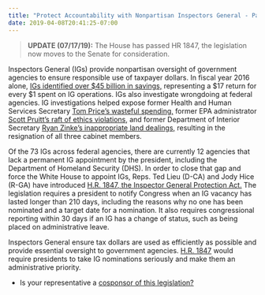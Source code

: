 ```yaml
---
title: "Protect Accountability with Nonpartisan Inspectors General - Passed House"
date: 2019-04-08T20:41:25-07:00
---
```

>**UPDATE (07/17/19):** The House has passed HR 1847, the legislation now moves to the Senate for consideration. 

Inspectors General (IGs) provide nonpartisan oversight of government agencies to ensure responsible use of taxpayer dollars. In fiscal year 2016 alone, [IGs identified over $45 billion in savings,](https://www.hsgac.senate.gov/imo/media/doc/REPORT-Undermining%20Independent%20Oversight-The%20President's%20Fiscal%20Year%202019%20Budget%20Does%20Not%20Adequately%20Support%20Federal%20Inspectors%20General.pdf) representing a $17 return for every $1 spent on IG operations. IGs also investigate wrongdoing at federal agencies. IG investigations helped expose former Health and Human Services Secretary [Tom Price’s wasteful spending,](https://www.cnn.com/2018/07/13/politics/tom-price-travel-review/index.html) former EPA administrator [Scott Pruitt’s raft of ethics violations,](https://www.cnn.com/2018/11/29/politics/pruitt-epa-investigations/index.html) and former Department of Interior Secretary [Ryan Zinke’s inappropriate land dealings,](https://www.washingtonpost.com/energy-environment/2018/10/30/zinkes-own-agency-watchdog-just-referred-him-justice-department/?utm_term=.94e1f878176f) resulting in the resignation of all three cabinet members. 

Of the 73 IGs across federal agencies, there are currently 12 agencies that lack a permanent IG appointment by the president, including the Department of Homeland Security (DHS). In order to close that gap and force the White House to appoint IGs, Reps. Ted Lieu (D-CA) and Jody Hice (R-GA) have introduced [H.R. 1847, the Inspector General Protection Act.](https://www.govexec.com/oversight/2019/03/house-panel-clears-bill-pressure-president-inspector-general-vacancies/155826/) The legislation requires a president to notify Congress when an IG vacancy has lasted longer than 210 days, including the reasons why no one has been nominated and a target date for a nomination. It also requires congressional reporting within 30 days if an IG has a change of status, such as being placed on administrative leave. 

Inspectors General ensure tax dollars are used as efficiently as possible and provide essential oversight to government agencies. [H.R. 1847](https://www.congress.gov/bill/116th-congress/house-bill/1847) would require presidents to take IG nominations seriously and make them an administrative priority.  

- Is your representative a [cosponsor of this legislation?](https://www.congress.gov/bill/116th-congress/house-bill/1847/cosponsors)
